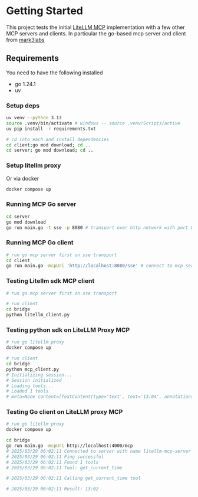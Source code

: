 # Getting Started

This project tests the initial [LiteLLM MCP](https://github.com/BerriAI/litellm/pull/9436) implementation with a few other MCP servers and clients. In particular the go-based mcp server and client from [mark3labs](https://github.com/mark3labs/mcp-go/tree/main/examples/everything)

## Requirements

You need to have the following installed

* go 1.24.1
* uv

### Setup deps

```sh
uv venv --python 3.13
source .venv/bin/activate # windows -- source .venv/Scripts/active
uv pip install -r requirements.txt

# cd into each and install dependencies
cd client;go mod download; cd ..
cd server; go mod download; cd ..
```

### Setup litellm proxy

Or via docker

```sh
docker compose up
```

### Running MCP Go server

```sh
cd server
go mod download
go run main.go -t sse -p 8080 # transport over http network with port 8080
```

### Running MCP Go client

```sh
# run go mcp server first on sse transport
cd client
go run main.go -mcpUri 'http://localhost:8080/sse' # connect to mcp server on uri
```

### Testing Litellm sdk MCP client

```sh
# run go mcp server first on sse transport

# run client
cd bridge
python litellm_client.py
```

### Testing python sdk on LiteLLM Proxy MCP

```sh
# run go litellm proxy
docker compose up

# run client
cd bridge
python mcp_client.py
# Initializing session...
# Session initialized
# Loading tools...
# Loaded 1 tools
# meta=None content=[TextContent(type='text', text='13:04', annotations=None)] isError=Fals
```

### Testing Go client on LiteLLM proxy MCP

```sh
# run go litellm proxy
docker compose up

cd bridge
go run main.go -mcpUri http://localhost:4000/mcp
# 2025/03/29 06:02:11 Connected to server with name litellm-mcp-server
# 2025/03/29 06:02:11 Ping successful
# 2025/03/29 06:02:11 Found 1 tools
# 2025/03/29 06:02:11 Tool: get_current_time

# 2025/03/29 06:02:11 Calling get_current_time tool

# 2025/03/29 06:02:11 Result: 13:02
```
